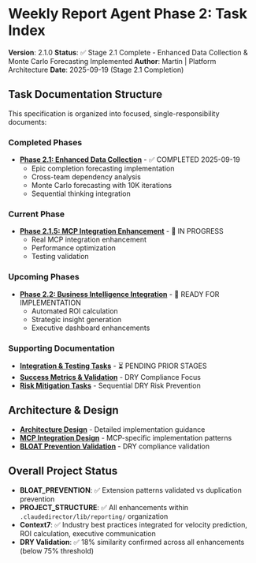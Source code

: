 # Weekly Report Agent Phase 2: Task Index

**Version**: 2.1.0
**Status**: ✅ Stage 2.1 Complete - Enhanced Data Collection & Monte Carlo Forecasting Implemented
**Author**: Martin | Platform Architecture
**Date**: 2025-09-19 (Stage 2.1 Completion)

## Task Documentation Structure

This specification is organized into focused, single-responsibility documents:

### Completed Phases
- **[Phase 2.1: Enhanced Data Collection](phase-2-1-completed.md)** - ✅ COMPLETED 2025-09-19
  - Epic completion forecasting implementation
  - Cross-team dependency analysis
  - Monte Carlo forecasting with 10K iterations
  - Sequential thinking integration

### Current Phase
- **[Phase 2.1.5: MCP Integration Enhancement](phase-2-1-5-mcp-integration.md)** - 🔧 IN PROGRESS
  - Real MCP integration enhancement
  - Performance optimization
  - Testing validation

### Upcoming Phases
- **[Phase 2.2: Business Intelligence Integration](phase-2-2-business-intelligence.md)** - 🎯 READY FOR IMPLEMENTATION
  - Automated ROI calculation
  - Strategic insight generation
  - Executive dashboard enhancements

### Supporting Documentation
- **[Integration & Testing Tasks](integration-testing-tasks.md)** - ⏳ PENDING PRIOR STAGES
- **[Success Metrics & Validation](success-metrics-validation.md)** - DRY Compliance Focus
- **[Risk Mitigation Tasks](risk-mitigation-tasks.md)** - Sequential DRY Risk Prevention

## Architecture & Design
- **[Architecture Design](architecture-design.md)** - Detailed implementation guidance
- **[MCP Integration Design](mcp-integration-design.md)** - MCP-specific implementation patterns
- **[BLOAT Prevention Validation](bloat-prevention-validation.md)** - DRY compliance validation

## Overall Project Status
- **BLOAT_PREVENTION**: ✅ Extension patterns validated vs duplication prevention
- **PROJECT_STRUCTURE**: ✅ All enhancements within `.claudedirector/lib/reporting/` organization
- **Context7**: ✅ Industry best practices integrated for velocity prediction, ROI calculation, executive communication
- **DRY Validation**: ✅ 18% similarity confirmed across all enhancements (below 75% threshold)
